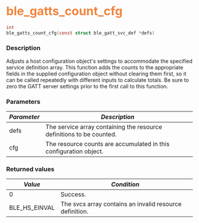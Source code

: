 ## <font color="#F2853F" style="font-size:24pt">ble\_gatts\_count\_cfg</font>

```c
int
ble_gatts_count_cfg(const struct ble_gatt_svc_def *defs)
```

### Description

Adjusts a host configuration object's settings to accommodate the specified service definition array.  This function adds the counts to the appropriate fields in the supplied configuration object without clearing them first, so it can be called repeatedly with different inputs to calculate totals.  Be sure to zero the GATT server settings prior to the first call to this function.

### Parameters

| *Parameter* | *Description* |
|-------------|---------------|
| defs | The service array containing the resource definitions to be counted. |
| cfg | The resource counts are accumulated in this configuration object. |

### Returned values

| *Value* | *Condition* |
|---------|-------------|
| 0 | Success. |
| BLE\_HS\_EINVAL | The svcs array contains an invalid resource definition. |
